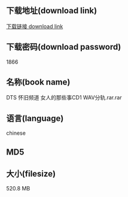 ## 下载地址(download link)
[下载链接 download link](https://voluble-croquembouche-d321dc.netlify.app/?s=DTS+%E6%80%80%E6%97%A7%E9%A2%91%E9%81%93+%E5%A5%B3%E4%BA%BA%E7%9A%84%E9%82%A3%E4%BA%9B%E4%BA%8BCD1+WAV%E5%88%86%E8%BD%A8.rar)

## 下载密码(download password)
1866

## 名称(book name)
DTS 怀旧频道 女人的那些事CD1 WAV分轨.rar.rar

## 语言(language)
chinese

## MD5


## 大小(filesize)
520.8 MB

